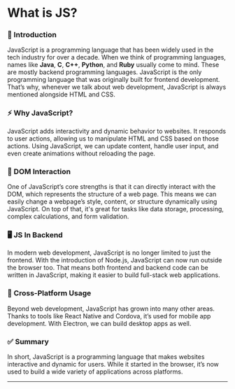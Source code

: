 # What is JS?

### 📘 Introduction

JavaScript is a programming language that has been widely used in the tech industry for over a decade. When we think of programming languages, names like **Java**, **C**, **C++**, **Python**, and **Ruby** usually come to mind. These are mostly backend programming languages. JavaScript is the only programming language that was originally built for frontend development. That’s why, whenever we talk about web development, JavaScript is always mentioned alongside HTML and CSS.

### ⚡ Why JavaScript?

JavaScript adds interactivity and dynamic behavior to websites. It responds to user actions, allowing us to manipulate HTML and CSS based on those actions. Using JavaScript, we can update content, handle user input, and even create animations without reloading the page.

### 🧩 DOM Interaction

One of JavaScript’s core strengths is that it can directly interact with the DOM, which represents the structure of a web page. This means we can easily change a webpage’s style, content, or structure dynamically using JavaScript. On top of that, it's great for tasks like data storage, processing, complex calculations, and form validation.

### 🖥️ JS In Backend

In modern web development, JavaScript is no longer limited to just the frontend. With the introduction of Node.js, JavaScript can now run outside the browser too. That means both frontend and backend code can be written in JavaScript, making it easier to build full-stack web applications.

### 📱 Cross-Platform Usage

Beyond web development, JavaScript has grown into many other areas. Thanks to tools like React Native and Cordova, it’s used for mobile app development. With Electron, we can build desktop apps as well.

### ✅ Summary

In short, JavaScript is a programming language that makes websites interactive and dynamic for users. While it started in the browser, it’s now used to build a wide variety of applications across platforms.

---
